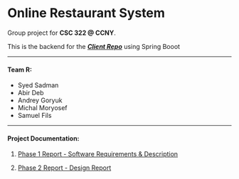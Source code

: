 # Online Restaurant System
Group project for **CSC 322 @ CCNY**.

This is the backend for the [***Client Repo***](https://github.com/syedsadman16/Online-Restaurant-System-Frontend) using Spring Booot


------
#### Team R:
 - Syed Sadman
 - Abir Deb
 - Andrey Goryuk
 - Michal Moryosef
 - Samuel Fils

----
#### Project Documentation:

1. [Phase 1 Report - Software Requirements & Description](https://github.com/syedsadman16/Online-Restaurant-Backend/blob/next/CSC32200_ORS_R.pdf)

2. [Phase 2 Report - Design Report](https://github.com/syedsadman16/Online-Restaurant-Backend/blob/next/CSC32200_ORS_R_Phase2.pdf)
